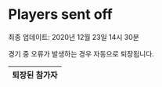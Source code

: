 # Players sent off
최종 업데이트: 2020년 12월 23일 14시 30분


경기 중 오류가 발생하는 경우 자동으로 퇴장됩니다.


| 퇴장된 참가자 |
|:---:|